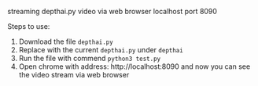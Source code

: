 streaming depthai.py video via web browser localhost port 8090

Steps to use:
1. Download the file `depthai.py`
2. Replace with the current `depthai.py` under `depthai`
3. Run the file with commend `python3 test.py`
4. Open chrome with address: http://localhost:8090 and now you can see the video stream via web browser
